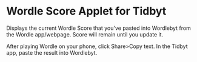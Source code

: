 # Wordle Score Applet for Tidbyt

Displays the current Wordle Score that you've pasted into Wordlebyt from the Wordle app/webpage.  Score will remain until you update it.

After playing Wordle on your phone, click Share>Copy text. In the Tidbyt app, paste the result into Wordlebyt.
